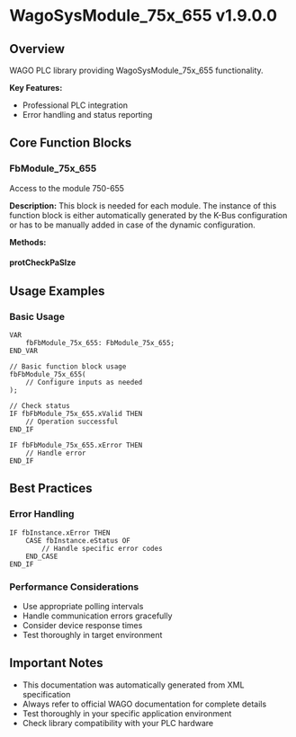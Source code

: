 # WagoSysModule_75x_655 v1.9.0.0

## Overview
WAGO PLC library providing WagoSysModule_75x_655 functionality.

**Key Features:**
- Professional PLC integration
- Error handling and status reporting

## Core Function Blocks

### FbModule_75x_655
Access to the module 750-655

**Description:**
This block is needed for each module. The instance of this function block is either automatically generated by the K-Bus configuration or has to be manually added in case of the dynamic configuration.

**Methods:**

#### protCheckPaSIze
## Usage Examples

### Basic Usage
```iec
VAR
    fbFbModule_75x_655: FbModule_75x_655;
END_VAR

// Basic function block usage
fbFbModule_75x_655(
    // Configure inputs as needed
);

// Check status
IF fbFbModule_75x_655.xValid THEN
    // Operation successful
END_IF

IF fbFbModule_75x_655.xError THEN
    // Handle error
END_IF
```

## Best Practices

### Error Handling
```iec
IF fbInstance.xError THEN
    CASE fbInstance.eStatus OF
        // Handle specific error codes
    END_CASE
END_IF
```

### Performance Considerations
- Use appropriate polling intervals
- Handle communication errors gracefully
- Consider device response times
- Test thoroughly in target environment

## Important Notes

- This documentation was automatically generated from XML specification
- Always refer to official WAGO documentation for complete details
- Test thoroughly in your specific application environment
- Check library compatibility with your PLC hardware

